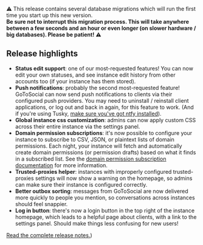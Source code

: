 ⚠️ This release contains several database migrations which will run the first time you start up this new version.  
**Be sure not to interrupt this migration process. This will take anywhere between a few seconds and an hour or even longer (on slower hardware / big databases). Please be patient!** ⚠️

## Release highlights

- **Status edit support**: one of our most-requested features! You can now edit your own statuses, and see instance edit history from other accounts too (if your instance has them stored).
- **Push notifications**: probably the second most-requested feature! GoToSocial can now send push notifications to clients via their configured push providers. You may need to uninstall / reinstall client applications, or log out and back in again, for this feature to work. (And if you're using Tusky, [make sure you've got ntfy installed](https://tusky.app/faq/#why-are-notifications-less-frequent-with-tusky)).
- **Global instance css customization**: admins can now apply custom CSS across their entire instance via the settings panel.
- **Domain permission subscriptions**: it's now possible to configure your instance to subscribe to CSV, JSON, or plaintext lists of domain permissions. Each night, your instance will fetch and automatically create domain permissions (or permission drafts) based on what it finds in a subscribed list. See the [domain permission subscription documentation](https://docs.gotosocial.org/en/latest/admin/domain_permission_subscriptions/) for more information.
- **Trusted-proxies helper**: instances with improperly configured trusted-proxies settings will now show a warning on the homepage, so admins can make sure their instance is configured correctly.
- **Better outbox sorting**: messages from GoToSocial are now delivered more quickly to people you mention, so conversations across instances should feel snappier.
- **Log in button**: there's now a login button in the top right of the instance homepage, which leads to a helpful page about clients, with a link to the settings panel. Should make things less confusing for new users!

[Read the complete release notes.](https://github.com/superseriousbusiness/gotosocial/releases/tag/v0.18.0))
